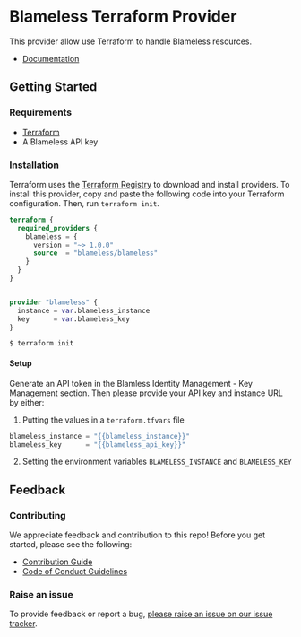 # Blameless Terraform Provider

This provider allow use Terraform to handle Blameless resources.

- [Documentation](https://registry.terraform.io/providers/blamelesshq/blameless/latest/docs)

## Getting Started

### Requirements

- [Terraform](https://www.terraform.io/downloads)
- A Blameless API key

### Installation

Terraform uses the [Terraform Registry](https://registry.terraform.io/) to download and install providers. To install
this provider, copy and paste the following code into your Terraform configuration. Then, run `terraform init`.

```terraform
terraform {
  required_providers {
    blameless = {
      version = "~> 1.0.0"
      source  = "blameless/blameless"
    }
  }
}


provider "blameless" {
  instance = var.blameless_instance
  key      = var.blameless_key
}
```

```shell
$ terraform init
```

#### Setup

Generate an API token in the Blamless Identity Management - Key Management section. Then please provide your API key and instance URL by either:

1. Putting the values in a `terraform.tfvars` file

```terraform
blameless_instance = "{{blameless_instance}}"
blameless_key      = "{{blameless_api_key}}"
```

2. Setting the environment variables `BLAMELESS_INSTANCE` and `BLAMELESS_KEY`

## Feedback

### Contributing

We appreciate feedback and contribution to this repo! Before you get started, please see the following:

- [Contribution Guide](./CONTRIBUTING.md)
- [Code of Conduct Guidelines](./CODE_OF_CONDUCT.md)

### Raise an issue

To provide feedback or report a bug, [please raise an issue on our issue tracker](https://github.com/blameless/terraform-provider-blameless/issues).
